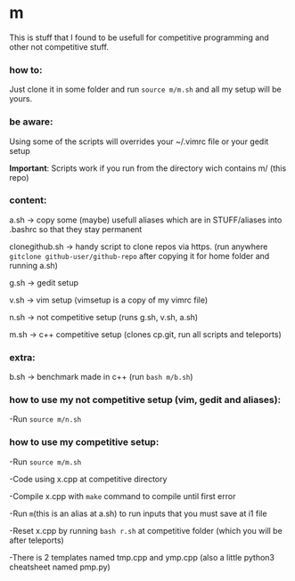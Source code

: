# m
This is stuff that I found to be usefull for competitive programming and other not competitive stuff.

### how to:
Just clone it in some folder and run `source m/m.sh` and all my setup will be yours.

### be aware:
Using some of the scripts will overrides your ~/.vimrc file or your gedit setup

**Important**: Scripts work if you run from the directory wich contains m/ (this repo) 

### content:
a.sh -> copy some (maybe) usefull aliases which are in STUFF/aliases into .bashrc so that they stay permanent

clonegithub.sh -> handy script to clone repos via https. (run anywhere `gitclone github-user/github-repo` after copying it for home folder and running a.sh)

g.sh -> gedit setup

v.sh -> vim setup (vimsetup is a copy of my vimrc file)

n.sh -> not competitive setup (runs g.sh, v.sh, a.sh)

m.sh -> c++ competitive setup (clones cp.git, run all scripts and teleports)

### extra:
b.sh -> benchmark made in c++ (run `bash m/b.sh`)


### how to use my not competitive setup (vim, gedit and aliases):
-Run `source m/n.sh`

### how to use my competitive setup:
-Run `source m/m.sh`

-Code using x.cpp at competitive directory

-Compile x.cpp with `make` command to compile until first error

-Run `m`(this is an alias at a.sh) to run inputs that you must save at i1 file

-Reset x.cpp by running `bash r.sh` at competitive folder (which you will be after teleports)

-There is 2 templates named tmp.cpp and ymp.cpp (also a little python3 cheatsheet named pmp.py)
